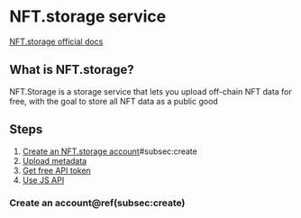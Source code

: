 # NFT.storage service

[NFT.storage official docs](https://nft.storage/docs/quickstart/)

## What is NFT.storage?

NFT.Storage is a storage service that lets you upload off-chain NFT data for free, with the goal to store all NFT data as a public good

## Steps

1. [Create an NFT.storage account]()\#subsec:create
2. [Upload metadata]()
3. [Get free API token]()
4. [Use JS API]()

### Create an account\@ref(subsec:create)
